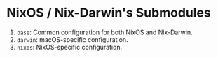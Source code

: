 # NixOS / Nix-Darwin's Submodules
1. `base`: Common configuration for both NixOS and Nix-Darwin.
1. `darwin`: macOS-specific configuration.
2. `nixos`: NixOS-specific configuration.
